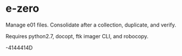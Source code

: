 e-zero
======

Manage e01 files. Consolidate after a collection, duplicate, and verify. 

Requires python2.7, docopt, ftk imager CLI, and robocopy. 

-4144414D